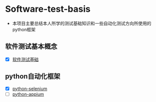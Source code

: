 # Software-test-basis
- 本项目主要总结本人所学的测试基础知识和一些自动化测试方向所使用的python框架
## 软件测试基本概念

* [x] [软件测试基础](./测试基础知识/Test%20basis.md)

## python自动化框架
* [x] [python-selenium](./python-selenium/py-selenium.md)
* [ ] [python-appium](./python-appium/py-appium.md)
